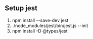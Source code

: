 ## Setup jest

1. npm install --save-dev jest
2. ./node_modules/jest/bin/jest.js --init
3. npm install -D @types/jest